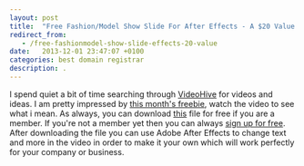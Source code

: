 ```yaml
---
layout: post
title:  "Free Fashion/Model Show Slide For After Effects - A $20 Value!"
redirect_from:
   - /free-fashionmodel-show-slide-effects-20-value
date:   2013-12-01 23:47:07 +0100
categories: best domain registrar
description: .
---
```


I spend quiet a bit of time searching through [VideoHive](http://videohive.net/?ref=Bigideaguy "VideoHive") for videos and ideas. I am pretty impressed by [this month's freebie](http://videohive.net/item/model-show-slide/4807147?WT.ac=free_file&WT.seg_1=free_file&WT.z_author=answer9730&ref=Bigideaguy "This months freebie"), watch the video to see what i mean. As always, you can download [this](http://videohive.net/item/model-show-slide/4807147?WT.ac=free_file&WT.seg_1=free_file&WT.z_author=answer9730&ref=Bigideaguy "Model Show Slide") file for free if you are a member. If you're not a member yet then you can always [sign up for free](https://account.envato.com/sign_up?to=videohive&ref=Bigideaguy "Sign up for a free account"). After downloading the file you can use Adobe After Effects to change text and more in the video in order to make it your own which will work perfectly for your company or business.